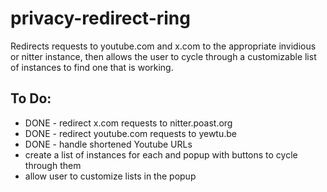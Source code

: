 # privacy-redirect-ring

Redirects requests to youtube.com and x.com to the appropriate invidious or nitter instance,
then allows the user to cycle through a customizable list of instances to find one that is working.

## To Do:

- DONE - redirect x.com requests to nitter.poast.org
- DONE - redirect youtube.com requests to yewtu.be
- DONE - handle shortened Youtube URLs
- create a list of instances for each and popup with buttons to cycle through them
- allow user to customize lists in the popup
